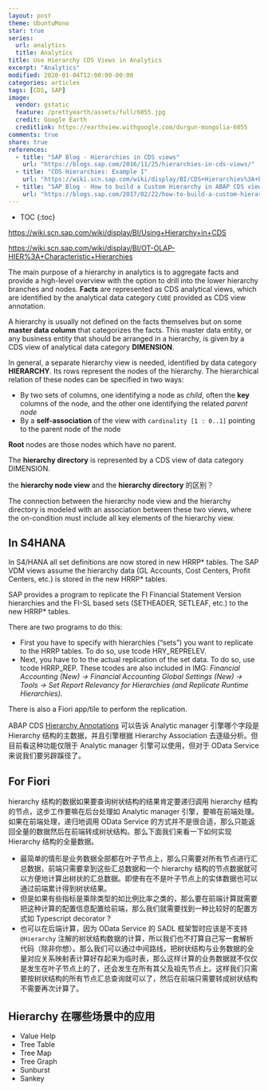 ```yaml
---
layout: post
theme: UbuntuMono
star: true
series:
  url: analytics
  title: Analytics
title: Use Hierarchy CDS Views in Analytics
excerpt: "Analytics"
modified: 2020-01-04T12:00:00-00:00
categories: articles
tags: [CDS, SAP]
image:
  vendor: gstatic
  feature: /prettyearth/assets/full/6055.jpg
  credit: Google Earth
  creditlink: https://earthview.withgoogle.com/durgun-mongolia-6055
comments: true
share: true
references:
  - title: "SAP Blog - Hierarchies in CDS views"
    url: "https://blogs.sap.com/2016/11/25/hierarchies-in-cds-views/"
  - title: "CDS Hierarchies: Example I"
    url: "https://wiki.scn.sap.com/wiki/display/BI/CDS+Hierarchies%3A+Example+I"
  - title: "SAP Blog - How to build a Custom Hierarchy in ABAP CDS views"
    url: "https://blogs.sap.com/2017/02/22/how-to-build-a-custom-hierarchy-in-abap-cds-views/"
---
```


* TOC
{:toc}

https://wiki.scn.sap.com/wiki/display/BI/Using+Hierarchy+in+CDS

https://wiki.scn.sap.com/wiki/display/BI/OT-OLAP-HIER%3A+Characteristic+Hierarchies


The main purpose of a hierarchy in analytics is to aggregate facts and provide a high-level overview with the option to drill into the lower hierarchy branches and nodes.
**Facts** are represented as CDS analytical views, which are identified by the analytical data category `CUBE` provided as CDS view annotation.

A hierarchy is usually not defined on the facts themselves but on some **master data column** that categorizes the facts. This master data entity, or any business entity that should be arranged in a hierarchy, is given by a CDS view of analytical data category **DIMENSION**.

In general, a separate hierarchy view is needed, identified by data category **HIERARCHY**. Its rows represent the nodes of the hierarchy. The hierarchical relation of these nodes can be specified in two ways:

* By two sets of columns, one identifying a node as *child*, often the **key** columns of the node, and the other one identifying the related *parent node*
* By a **self-association** of the view with `cardinality [1 : 0..1]` pointing to the parent node of the node

**Root** nodes are those nodes which have no parent.

The **hierarchy directory** is represented by a CDS view of data category DIMENSION.

the **hierarchy node view** and the **hierarchy directory** 的区别？

The connection between the hierarchy node view and the hierarchy directory is modeled with an association between these two views, where the on-condition must include all key elements of the hierarchy view.

## In S4HANA

In S4/HANA all set definitions are now stored in new HRRP* tables. The SAP VDM views assume the hierarchy data (GL Accounts, Cost Centers, Profit Centers, etc.) is stored in the new HRRP* tables.

SAP provides a program to replicate the FI Financial Statement Version hierarchies and the FI-SL based sets (SETHEADER, SETLEAF, etc.) to the new HRRP* tables.

There are two programs to do this:

* First you have to specify with hierarchies (“sets”) you want to replicate to the HRRP tables. To do so, use tcode HRY_REPRELEV.
* Next, you have to to the actual replication of the set data. To do so, use tcode HRRP_REP.
These tcodes are also included in IMG: *Financial Accounting (New) -> Financial Accounting Global Settings (New) -> Tools -> Set Report Relevancy for Hierarchies (and Replicate Runtime Hierarchies).*

There is also a Fiori app/tile to perform the replication.

ABAP CDS [Hierarchy Annotations](https://help.sap.com/viewer/cc0c305d2fab47bd808adcad3ca7ee9d/7.5.9/en-US/23473e6a8b1c4da2b0ba5be4f319a16c.html) 可以告诉 Analytic manager 引擎哪个字段是 Hierarchy 结构的主数据，并且引擎根据 Hierarchy Association 去逐级分析。但目前看这种功能仅限于 Analytic manager 引擎可以使用，但对于 OData Service 来说我们要另辟蹊径了。

## For Fiori

hierarchy 结构的数据如果要查询树状结构的结果肯定要递归调用 hierarchy 结构的节点，这步工作要嘛在后台处理如  Analytic manager 引擎，要嘛在前端处理。如果在前端处理，递归地调用 OData Service 的方式并不是很合适，那么只能返回全量的数据然后在前端转成树状结构。那么下面我们来看一下如何实现 Hierarchy 结构的全量数据。

* 最简单的情形是业务数据全部都在叶子节点上，那么只需要对所有节点进行汇总数据，前端只需要拿到这些汇总数据和一个 hierarchy 结构的节点数据就可以方便地计算出树状的汇总数据。即使有在不是叶子节点上的实体数据也可以通过前端累计得到树状结果。
* 但是如果有些指标是乘除类型的如比例比率之类的，那么要在前端计算就需要把这种计算的配置信息配置给前端，那么我们就需要找到一种比较好的配置方式如 Typescript decorator ?
* 也可以在后端计算，因为 OData Service 的 SADL 框架暂时应该是不支持 `@Hierarchy` 注解的树状结构数据的计算，所以我们也不打算自己写一套解析代码（除非你想）。那么我们可以通过中间路线，把树状结构与业务数据的全量对应关系映射表计算好存起来为临时表，那么这样计算的业务数据就不仅仅是发生在叶子节点上的了，还会发生在所有其父及祖先节点上。这样我们只需要按树状结构的所有节点汇总查询就可以了，然后在前端只需要转成树状结构不需要再次计算了。

## Hierarchy 在哪些场景中的应用

* Value Help
* Tree Table
* Tree Map
* Tree Graph
* Sunburst
* Sankey
